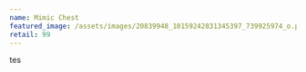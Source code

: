 ```yaml
---
name: Mimic Chest
featured_image: /assets/images/20839948_10159242831345397_739925974_o.png
retail: 99
---
```

tes
